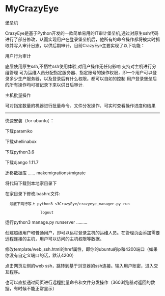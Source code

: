 # MyCrazyEye
堡垒机

CrazyEye是基于Python开发的一款简单易用的IT审计堡垒机,通过对原生ssh代码进行了部分修改，从而实现用户在登录堡垒机后，他所有的命令操作都将被实时抓取并写入审计日志，以供后期审计，目前CrazyEye主要实现了以下功能：

用户行为审计

底层使用原生ssh,不牺牲ssh使用体验,对用户操作无任何影响
支持对主机进行分组管理
可为运维人员分配指定服务器、指定账号的操作权限，即一个用户可以登录多少生产服务器，以及登录后有什么权限，都可以自如的控制
用户登录堡垒后的所有操作均可被记录下来以供日后审计.

主机批量操作

可对指定数量的机器进行批量命令、文件分发操作，可实时查看操作进度和结果

-----------------------------------------------------------------------------------------------
快速安装（for ubuntu）：


下载paramiko

下载shellinabox

下载python3.6

下载django 1.11.7


迁移数据库 ...... makemigrations/migrate

将代码下载到本地家目录下

在家目录下修改.bashrc文件:

      最底下两行写上 python3 s3CrazyEye/crazyeye_manager.py run
      
                    logout
                    
运行python3 manage.py runserver .........

创建超级用户和普通用户，即可以远程登录主机的运维人员。在管理页面添加需要远程连接的主机，用户可以访问的主机权限等数据。

修改template/web_ssh.html的href属性，即你的ubuntu的ip和4200端口（如果你没有自定义端口的话，默认4200）

点击网页左侧的web ssh，跳转到基于浏览器的ssh连接。输入用户账密，进入交互程序。

也可以直接通过网页进行远程批量命令和文件分发操作（360浏览器对返回的数据，有时候不能正常显示）
